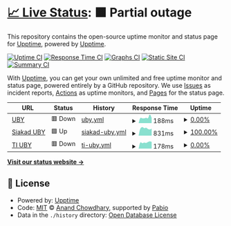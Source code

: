 # [📈 Live Status](https://upptime.github.io/upptime): <!--live status--> **🟧 Partial outage**

This repository contains the open-source uptime monitor and status page for [Upptime](https://upptime.js.org), powered by [Upptime](https://github.com/upptime/upptime).

[![Uptime CI](https://github.com/wahitftry/uptime/workflows/Uptime%20CI/badge.svg)](https://github.com/wahitftry/uptime/actions?query=workflow%3A%22Uptime+CI%22)
[![Response Time CI](https://github.com/wahitftry/uptime/workflows/Response%20Time%20CI/badge.svg)](https://github.com/wahitftry/uptime/actions?query=workflow%3A%22Response+Time+CI%22)
[![Graphs CI](https://github.com/wahitftry/uptime/workflows/Graphs%20CI/badge.svg)](https://github.com/wahitftry/uptime/actions?query=workflow%3A%22Graphs+CI%22)
[![Static Site CI](https://github.com/wahitftry/uptime/workflows/Static%20Site%20CI/badge.svg)](https://github.com/wahitftry/uptime/actions?query=workflow%3A%22Static+Site+CI%22)
[![Summary CI](https://github.com/wahitftry/uptime/workflows/Summary%20CI/badge.svg)](https://github.com/wahitftry/uptime/actions?query=workflow%3A%22Summary+CI%22)

With [Upptime](https://upptime.js.org), you can get your own unlimited and free uptime monitor and status page, powered entirely by a GitHub repository. We use [Issues](https://github.com/upptime/upptime/issues) as incident reports, [Actions](https://github.com/wahitftry/uptime/actions) as uptime monitors, and [Pages](https://upptime.github.io/upptime) for the status page.

<!--start: status pages-->
<!-- This summary is generated by Upptime (https://github.com/upptime/upptime) -->
<!-- Do not edit this manually, your changes will be overwritten -->
<!-- prettier-ignore -->
| URL | Status | History | Response Time | Uptime |
| --- | ------ | ------- | ------------- | ------ |
| <img alt="" src="https://icons.duckduckgo.com/ip3/uby.ac.id.ico" height="13"> [UBY](https://uby.ac.id) | 🟥 Down | [uby.yml](https://github.com/wahitftry/uptime/commits/HEAD/history/uby.yml) | <details><summary><img alt="Response time graph" src="./graphs/uby/response-time-week.png" height="20"> 188ms</summary><br><a href="https://wahitftry.github.io/uptime/history/uby"><img alt="Response time 202" src="https://img.shields.io/endpoint?url=https%3A%2F%2Fraw.githubusercontent.com%2Fwahitftry%2Fuptime%2FHEAD%2Fapi%2Fuby%2Fresponse-time.json"></a><br><a href="https://wahitftry.github.io/uptime/history/uby"><img alt="24-hour response time 176" src="https://img.shields.io/endpoint?url=https%3A%2F%2Fraw.githubusercontent.com%2Fwahitftry%2Fuptime%2FHEAD%2Fapi%2Fuby%2Fresponse-time-day.json"></a><br><a href="https://wahitftry.github.io/uptime/history/uby"><img alt="7-day response time 188" src="https://img.shields.io/endpoint?url=https%3A%2F%2Fraw.githubusercontent.com%2Fwahitftry%2Fuptime%2FHEAD%2Fapi%2Fuby%2Fresponse-time-week.json"></a><br><a href="https://wahitftry.github.io/uptime/history/uby"><img alt="30-day response time 203" src="https://img.shields.io/endpoint?url=https%3A%2F%2Fraw.githubusercontent.com%2Fwahitftry%2Fuptime%2FHEAD%2Fapi%2Fuby%2Fresponse-time-month.json"></a><br><a href="https://wahitftry.github.io/uptime/history/uby"><img alt="1-year response time 202" src="https://img.shields.io/endpoint?url=https%3A%2F%2Fraw.githubusercontent.com%2Fwahitftry%2Fuptime%2FHEAD%2Fapi%2Fuby%2Fresponse-time-year.json"></a></details> | <details><summary><a href="https://wahitftry.github.io/uptime/history/uby">0.00%</a></summary><a href="https://wahitftry.github.io/uptime/history/uby"><img alt="All-time uptime 0.00%" src="https://img.shields.io/endpoint?url=https%3A%2F%2Fraw.githubusercontent.com%2Fwahitftry%2Fuptime%2FHEAD%2Fapi%2Fuby%2Fuptime.json"></a><br><a href="https://wahitftry.github.io/uptime/history/uby"><img alt="24-hour uptime 0.00%" src="https://img.shields.io/endpoint?url=https%3A%2F%2Fraw.githubusercontent.com%2Fwahitftry%2Fuptime%2FHEAD%2Fapi%2Fuby%2Fuptime-day.json"></a><br><a href="https://wahitftry.github.io/uptime/history/uby"><img alt="7-day uptime 0.00%" src="https://img.shields.io/endpoint?url=https%3A%2F%2Fraw.githubusercontent.com%2Fwahitftry%2Fuptime%2FHEAD%2Fapi%2Fuby%2Fuptime-week.json"></a><br><a href="https://wahitftry.github.io/uptime/history/uby"><img alt="30-day uptime 7.96%" src="https://img.shields.io/endpoint?url=https%3A%2F%2Fraw.githubusercontent.com%2Fwahitftry%2Fuptime%2FHEAD%2Fapi%2Fuby%2Fuptime-month.json"></a><br><a href="https://wahitftry.github.io/uptime/history/uby"><img alt="1-year uptime 0.00%" src="https://img.shields.io/endpoint?url=https%3A%2F%2Fraw.githubusercontent.com%2Fwahitftry%2Fuptime%2FHEAD%2Fapi%2Fuby%2Fuptime-year.json"></a></details>
| <img alt="" src="https://icons.duckduckgo.com/ip3/siakad.uby.ac.id.ico" height="13"> [Siakad UBY](https://siakad.uby.ac.id) | 🟩 Up | [siakad-uby.yml](https://github.com/wahitftry/uptime/commits/HEAD/history/siakad-uby.yml) | <details><summary><img alt="Response time graph" src="./graphs/siakad-uby/response-time-week.png" height="20"> 831ms</summary><br><a href="https://wahitftry.github.io/uptime/history/siakad-uby"><img alt="Response time 823" src="https://img.shields.io/endpoint?url=https%3A%2F%2Fraw.githubusercontent.com%2Fwahitftry%2Fuptime%2FHEAD%2Fapi%2Fsiakad-uby%2Fresponse-time.json"></a><br><a href="https://wahitftry.github.io/uptime/history/siakad-uby"><img alt="24-hour response time 792" src="https://img.shields.io/endpoint?url=https%3A%2F%2Fraw.githubusercontent.com%2Fwahitftry%2Fuptime%2FHEAD%2Fapi%2Fsiakad-uby%2Fresponse-time-day.json"></a><br><a href="https://wahitftry.github.io/uptime/history/siakad-uby"><img alt="7-day response time 831" src="https://img.shields.io/endpoint?url=https%3A%2F%2Fraw.githubusercontent.com%2Fwahitftry%2Fuptime%2FHEAD%2Fapi%2Fsiakad-uby%2Fresponse-time-week.json"></a><br><a href="https://wahitftry.github.io/uptime/history/siakad-uby"><img alt="30-day response time 840" src="https://img.shields.io/endpoint?url=https%3A%2F%2Fraw.githubusercontent.com%2Fwahitftry%2Fuptime%2FHEAD%2Fapi%2Fsiakad-uby%2Fresponse-time-month.json"></a><br><a href="https://wahitftry.github.io/uptime/history/siakad-uby"><img alt="1-year response time 823" src="https://img.shields.io/endpoint?url=https%3A%2F%2Fraw.githubusercontent.com%2Fwahitftry%2Fuptime%2FHEAD%2Fapi%2Fsiakad-uby%2Fresponse-time-year.json"></a></details> | <details><summary><a href="https://wahitftry.github.io/uptime/history/siakad-uby">100.00%</a></summary><a href="https://wahitftry.github.io/uptime/history/siakad-uby"><img alt="All-time uptime 99.33%" src="https://img.shields.io/endpoint?url=https%3A%2F%2Fraw.githubusercontent.com%2Fwahitftry%2Fuptime%2FHEAD%2Fapi%2Fsiakad-uby%2Fuptime.json"></a><br><a href="https://wahitftry.github.io/uptime/history/siakad-uby"><img alt="24-hour uptime 100.00%" src="https://img.shields.io/endpoint?url=https%3A%2F%2Fraw.githubusercontent.com%2Fwahitftry%2Fuptime%2FHEAD%2Fapi%2Fsiakad-uby%2Fuptime-day.json"></a><br><a href="https://wahitftry.github.io/uptime/history/siakad-uby"><img alt="7-day uptime 100.00%" src="https://img.shields.io/endpoint?url=https%3A%2F%2Fraw.githubusercontent.com%2Fwahitftry%2Fuptime%2FHEAD%2Fapi%2Fsiakad-uby%2Fuptime-week.json"></a><br><a href="https://wahitftry.github.io/uptime/history/siakad-uby"><img alt="30-day uptime 100.00%" src="https://img.shields.io/endpoint?url=https%3A%2F%2Fraw.githubusercontent.com%2Fwahitftry%2Fuptime%2FHEAD%2Fapi%2Fsiakad-uby%2Fuptime-month.json"></a><br><a href="https://wahitftry.github.io/uptime/history/siakad-uby"><img alt="1-year uptime 99.33%" src="https://img.shields.io/endpoint?url=https%3A%2F%2Fraw.githubusercontent.com%2Fwahitftry%2Fuptime%2FHEAD%2Fapi%2Fsiakad-uby%2Fuptime-year.json"></a></details>
| <img alt="" src="https://icons.duckduckgo.com/ip3/informatika.uby.ac.id.ico" height="13"> [TI UBY](https://informatika.uby.ac.id) | 🟥 Down | [ti-uby.yml](https://github.com/wahitftry/uptime/commits/HEAD/history/ti-uby.yml) | <details><summary><img alt="Response time graph" src="./graphs/ti-uby/response-time-week.png" height="20"> 178ms</summary><br><a href="https://wahitftry.github.io/uptime/history/ti-uby"><img alt="Response time 227" src="https://img.shields.io/endpoint?url=https%3A%2F%2Fraw.githubusercontent.com%2Fwahitftry%2Fuptime%2FHEAD%2Fapi%2Fti-uby%2Fresponse-time.json"></a><br><a href="https://wahitftry.github.io/uptime/history/ti-uby"><img alt="24-hour response time 193" src="https://img.shields.io/endpoint?url=https%3A%2F%2Fraw.githubusercontent.com%2Fwahitftry%2Fuptime%2FHEAD%2Fapi%2Fti-uby%2Fresponse-time-day.json"></a><br><a href="https://wahitftry.github.io/uptime/history/ti-uby"><img alt="7-day response time 178" src="https://img.shields.io/endpoint?url=https%3A%2F%2Fraw.githubusercontent.com%2Fwahitftry%2Fuptime%2FHEAD%2Fapi%2Fti-uby%2Fresponse-time-week.json"></a><br><a href="https://wahitftry.github.io/uptime/history/ti-uby"><img alt="30-day response time 190" src="https://img.shields.io/endpoint?url=https%3A%2F%2Fraw.githubusercontent.com%2Fwahitftry%2Fuptime%2FHEAD%2Fapi%2Fti-uby%2Fresponse-time-month.json"></a><br><a href="https://wahitftry.github.io/uptime/history/ti-uby"><img alt="1-year response time 227" src="https://img.shields.io/endpoint?url=https%3A%2F%2Fraw.githubusercontent.com%2Fwahitftry%2Fuptime%2FHEAD%2Fapi%2Fti-uby%2Fresponse-time-year.json"></a></details> | <details><summary><a href="https://wahitftry.github.io/uptime/history/ti-uby">0.00%</a></summary><a href="https://wahitftry.github.io/uptime/history/ti-uby"><img alt="All-time uptime 0.00%" src="https://img.shields.io/endpoint?url=https%3A%2F%2Fraw.githubusercontent.com%2Fwahitftry%2Fuptime%2FHEAD%2Fapi%2Fti-uby%2Fuptime.json"></a><br><a href="https://wahitftry.github.io/uptime/history/ti-uby"><img alt="24-hour uptime 0.00%" src="https://img.shields.io/endpoint?url=https%3A%2F%2Fraw.githubusercontent.com%2Fwahitftry%2Fuptime%2FHEAD%2Fapi%2Fti-uby%2Fuptime-day.json"></a><br><a href="https://wahitftry.github.io/uptime/history/ti-uby"><img alt="7-day uptime 0.00%" src="https://img.shields.io/endpoint?url=https%3A%2F%2Fraw.githubusercontent.com%2Fwahitftry%2Fuptime%2FHEAD%2Fapi%2Fti-uby%2Fuptime-week.json"></a><br><a href="https://wahitftry.github.io/uptime/history/ti-uby"><img alt="30-day uptime 7.96%" src="https://img.shields.io/endpoint?url=https%3A%2F%2Fraw.githubusercontent.com%2Fwahitftry%2Fuptime%2FHEAD%2Fapi%2Fti-uby%2Fuptime-month.json"></a><br><a href="https://wahitftry.github.io/uptime/history/ti-uby"><img alt="1-year uptime 0.00%" src="https://img.shields.io/endpoint?url=https%3A%2F%2Fraw.githubusercontent.com%2Fwahitftry%2Fuptime%2FHEAD%2Fapi%2Fti-uby%2Fuptime-year.json"></a></details>

<!--end: status pages-->

[**Visit our status website →**](https://upptime.github.io/upptime)

## 📄 License

- Powered by: [Upptime](https://github.com/upptime/upptime)
- Code: [MIT](./LICENSE) © [Anand Chowdhary](https://anandchowdhary.com), supported by [Pabio](https://pabio.com)
- Data in the `./history` directory: [Open Database License](https://opendatacommons.org/licenses/odbl/1-0/)
